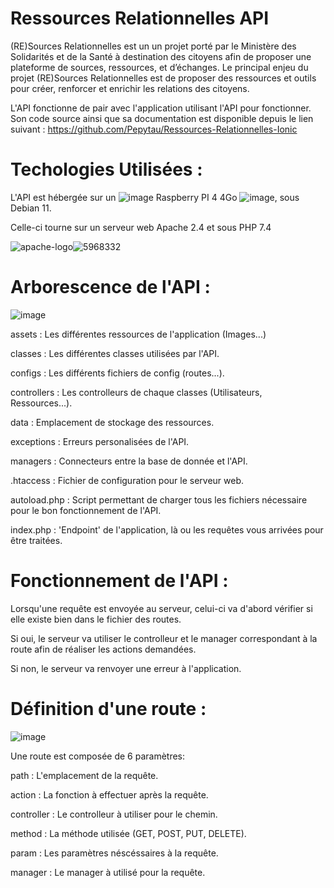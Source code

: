 # Ressources Relationnelles API

(RE)Sources Relationnelles est un un projet porté par le Ministère des Solidarités et de la Santé à destination des citoyens afin de proposer une plateforme de sources, ressources, et d’échanges.
Le principal enjeu du projet (RE)Sources Relationnelles est de proposer des ressources et outils pour créer, renforcer et enrichir les relations des citoyens.

L'API fonctionne de pair avec l'application utilisant l'API pour fonctionner. Son code source ainsi que sa documentation est disponible depuis le lien suivant : https://github.com/Pepytau/Ressources-Relationnelles-Ionic

# Techologies Utilisées : 

L'API est hébergée sur un ![image](https://user-images.githubusercontent.com/68700452/233181282-557afc3e-1314-41ed-af59-9867662f04ee.png) Raspberry PI 4 4Go ![image](https://user-images.githubusercontent.com/68700452/233181282-557afc3e-1314-41ed-af59-9867662f04ee.png), sous Debian 11.

Celle-ci tourne sur un serveur web Apache 2.4 et sous PHP 7.4


![apache-logo](https://user-images.githubusercontent.com/68700452/233182162-1b95b516-91a0-45a6-88f3-3245f794229c.png)![5968332](https://user-images.githubusercontent.com/68700452/233182166-46db95c5-be98-41eb-b24b-b1e1017404d9.png)


# Arborescence de l'API : 

![image](https://user-images.githubusercontent.com/68700452/233182870-15cb45c4-22f8-407b-92c9-0d476b12affd.png)


assets : Les différentes ressources de l'application (Images...)

classes : Les différentes classes utilisées par l'API.

configs : Les différents fichiers de config (routes...).

controllers : Les controlleurs de chaque classes (Utilisateurs, Ressources...).

data : Emplacement de stockage des ressources.

exceptions : Erreurs personalisées de l'API.

managers : Connecteurs entre la base de donnée et l'API.

.htaccess : Fichier de configuration pour le serveur web.

autoload.php : Script permettant de charger tous les fichiers nécessaire pour le bon fonctionnement de l'API.

index.php : 'Endpoint' de l'application, là ou les requêtes vous arrivées pour être traitées.

# Fonctionnement de l'API :

Lorsqu'une requête est envoyée au serveur, celui-ci va d'abord vérifier si elle existe bien dans le fichier des routes.

Si oui, le serveur va utiliser le controlleur et le manager correspondant à la route afin de réaliser les actions demandées.

Si non, le serveur va renvoyer une erreur à l'application.

# Définition d'une route : 

![image](https://user-images.githubusercontent.com/68700452/233184904-c37a2d34-f182-445b-bd3a-9be06067dd33.png)

Une route est composée de 6 paramètres: 

path : L'emplacement de la requête.

action : La fonction à effectuer après la requête.

controller : Le controlleur à utiliser pour le chemin.

method : La méthode utilisée (GET, POST, PUT, DELETE).

param : Les paramètres néscéssaires à la requête.

manager : Le manager à utilisé pour la requête.

